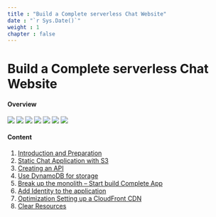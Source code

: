 ```yaml
---
title : "Build a Complete serverless Chat Website"
date : "`r Sys.Date()`"
weight : 1
chapter : false
---
```


# Build a Complete serverless Chat Website

#### Overview

![](../../../WorkShop2/01.intro-prepare/1.1.intro/01.png?featherlight=false&width=90pc)
![](../../WorkShop2/01.intro-prepare/1.1.intro/01.png?featherlight=false&width=90pc)
![](../WorkShop2/01.intro-prepare/1.1.intro/01.png?featherlight=false&width=90pc)
![](../../../../WorkShop2/01.intro-prepare/1.1.intro/01.png?featherlight=false&width=90pc)
![](/WorkShop2/01.intro-prepare/1.1.intro/01.png?featherlight=false&width=90pc)
![](WorkShop2/01.intro-prepare/1.1.intro/01.png?featherlight=false&width=90pc)
![](../../../../../WorkShop2/01.intro-prepare/1.1.intro/01.png?featherlight=false&width=90pc)
#### Content

1. [Introduction and Preparation](1-introduce/)
2. [Static Chat Application with S3](2-static-s3/)
3. [Creating an API](3-api/)
4. [Use DynamoDB for storage](4-dynamodb/)
5. [Break up the monolith – Start build Complete App](5-break/)
6. [Add Identity to the application](6-identity/)
7. [Optimization Setting up a CloudFront CDN](7-optimization-cdn/)
8. [Clear Resources ](8-clear/)